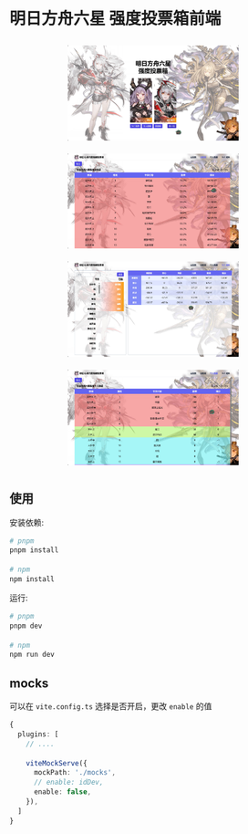 # 明日方舟六星 强度投票箱前端

<p align="center">
  <img src="docs/imgs/intro-1.jpg" width="300" style="margin: 10px;" />
  <img src="docs/imgs/intro-2.jpg" width="300" style="margin: 10px;" />
  <img src="docs/imgs/intro-3.jpg" width="300" style="margin: 10px;" />
  <img src="docs/imgs/intro-4.jpg" width="300" style="margin: 10px;" />
</p>

## 使用

安装依赖:

```bash
# pnpm
pnpm install

# npm
npm install
```

运行:

```bash
# pnpm
pnpm dev

# npm
npm run dev
```

## mocks

可以在 `vite.config.ts` 选择是否开启，更改 `enable` 的值

```ts
{
  plugins: [
    // ....

    viteMockServe({
      mockPath: './mocks',
      // enable: idDev,
      enable: false,
    }),
  ]
}
```
